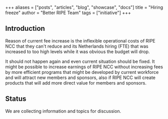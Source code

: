 +++
aliases = ["posts", "articles", "blog", "showcase", "docs"]
title = "Hiring freeze"
author = "Better RIPE Team"
tags = ["initiative"]
+++

## Introduction

Reason of current fee increase is the inflexible operational costs of RIPE NCC that they can't reduce and its Netherlands hiring (FTE) that was increased to too high levels while it was obvious the budget will drop.

It should not happen again and even current situation should be fixed. It might be possible to increase earnings of RIPE NCC without increasing fees by more efficient programs that might be developed by current workforce and will attract new members and sponsors, also if RIPE NCC will create products that will add more direct value for members and sponsors.

## Status

We are collecting information and topics for discussion.
